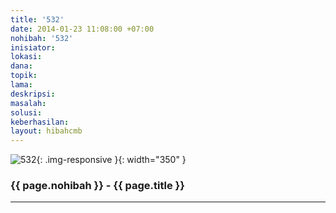 ```yaml
---
title: '532'
date: 2014-01-23 11:08:00 +07:00
nohibah: '532'
inisiator:
lokasi:
dana:
topik:
lama:
deskripsi:
masalah:
solusi:
keberhasilan:
layout: hibahcmb
---
```


![532](/static/img/hibahcmb/532.png){: .img-responsive }{: width="350" }

### {{ page.nohibah }} - {{ page.title }}

---

